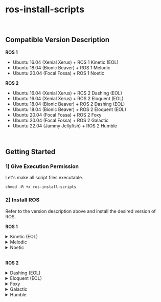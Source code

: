 # ros-install-scripts

<br>

## Compatible Version Description

**ROS 1**
* Ubuntu 16.04 (Xenial Xerus) + ROS 1 Kinetic (EOL)
* Ubuntu 18.04 (Bionic Beaver) + ROS 1 Melodic
* Ubuntu 20.04 (Focal Fossa) + ROS 1 Noetic

**ROS 2**
* Ubuntu 16.04 (Xenial Xerus) + ROS 2 Dashing (EOL)
* Ubuntu 16.04 (Xenial Xerus) + ROS 2 Eloquent (EOL)
* Ubuntu 18.04 (Bionic Beaver) + ROS 2 Dashing (EOL)
* Ubuntu 18.04 (Bionic Beaver) + ROS 2 Eloquent (EOL)
* Ubuntu 20.04 (Focal Fossa) + ROS 2 Foxy
* Ubuntu 20.04 (Focal Fossa) + ROS 2 Galactic
* Ubuntu 22.04 (Jammy Jellyfish) + ROS 2 Humble

<br>

## Getting Started


### 1) Give Execution Permission
Let's make all script files executable.

```console
chmod -R +x ros-install-scripts
```

### 2) Install ROS
Refer to the version description above and install the desired version of ROS.

**ROS 1**

<details>
<summary>Kinetic (EOL)</summary>

* To install `ros-kinetic-ros-base`, run the following command.
    ```console
    ./ros-install-scripts/ros1/ros-kinetic-base.sh
    ```

* To install `ros-kinetic-desktop-full`, run the following command.
    ```console
    ./ros-install-scripts/ros1/ros-kinetic-desktop-full.sh
    ```

</details>

<details>
<summary>Melodic</summary>

* To install `ros-melodic-ros-base`, run the following command.
    ```console
    ./ros-install-scripts/ros1/ros-melodic-base.sh
    ```

* To install `ros-melodic-desktop-full`, run the following command.
    ```console
    ./ros-install-scripts/ros1/ros-melodic-desktop-full.sh
    ```

</details>

<details>
<summary>Noetic</summary>

* To install `ros-noetic-ros-base`, run the following command.
    ```console
    ./ros-install-scripts/ros1/ros-noetic-base.sh
    ```

* To install `ros-noetic-desktop-full`, run the following command.
    ```console
    ./ros-install-scripts/ros1/ros-noetic-desktop-full.sh
    ```

</details>

<br>

**ROS 2**

<details>
<summary>Dashing (EOL)</summary>

* To install `ros-dashing-ros-base`, run the following command.
    ```console
    ./ros-install-scripts/ros2/ros2-dashing-base.sh
    ``` 

* To install `ros-dashing-desktop`, run the following command.
    ```console
    ./ros-install-scripts/ros2/ros2-dashing-desktop.sh
    ```

</details>

<details>
<summary>Eloquent (EOL)</summary>

* To install `ros-eloquent-ros-base`, run the following command.
    ```console
    ./ros-install-scripts/ros2/ros2-eloquent-base.sh
    ``` 

* To install `ros-eloquent-desktop`, run the following command.
    ```console
    ./ros-install-scripts/ros2/ros2-eloquent-desktop.sh
    ```

</details>

<details>
<summary>Foxy</summary>

* To install `ros-foxy-ros-base`, run the following command.
    ```console
    ./ros-install-scripts/ros2/ros2-foxy-base.sh
    ``` 

* To install `ros-foxy-desktop`, run the following command.
    ```console
    ./ros-install-scripts/ros2/ros2-foxy-desktop.sh
    ```

</details>

<details>
<summary>Galactic</summary>

* To install `ros-galactic-ros-base`, run the following command.
    ```console
    ./ros-install-scripts/ros2/ros2-galactic-base.sh
    ``` 

* To install `ros-galactic-desktop`, run the following command.
    ```console
    ./ros-install-scripts/ros2/ros2-galactic-desktop.sh
    ```

</details>

<details>
<summary>Humble</summary>

* To install `ros-humble-ros-base`, run the following command.
    ```console
    ./ros-install-scripts/ros2/ros2-humble-base.sh
    ``` 

* To install `ros-humble-desktop`, run the following command.
    ```console
    ./ros-install-scripts/ros2/ros2-humble-desktop.sh
    ```

</details>
